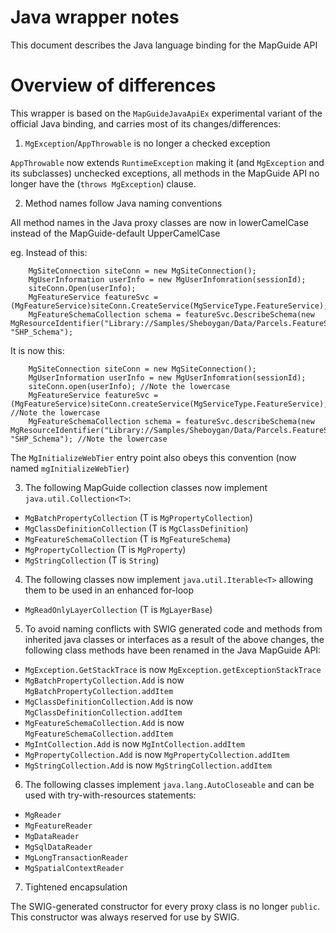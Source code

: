 # Java wrapper notes

This document describes the Java language binding for the MapGuide API

# Overview of differences

This wrapper is based on the `MapGuideJavaApiEx` experimental variant of the official Java binding, and carries most of its changes/differences:

1. `MgException`/`AppThrowable` is no longer a checked exception

`AppThrowable` now extends `RuntimeException` making it (and `MgException` and its subclasses) unchecked exceptions, all methods in the MapGuide API no longer have the (`throws MgException`) clause.

2. Method names follow Java naming conventions

All method names in the Java proxy classes are now in lowerCamelCase instead of the MapGuide-default UpperCamelCase

 eg. Instead of this:
```
    MgSiteConnection siteConn = new MgSiteConnection();
    MgUserInformation userInfo = new MgUserInfomration(sessionId);
    siteConn.Open(userInfo);
    MgFeatureService featureSvc = (MgFeatureService)siteConn.CreateService(MgServiceType.FeatureService);
    MgFeatureSchemaCollection schema = featureSvc.DescribeSchema(new MgResourceIdentifier("Library://Samples/Sheboygan/Data/Parcels.FeatureSource"), "SHP_Schema");
```
 It is now this:
```
    MgSiteConnection siteConn = new MgSiteConnection();
    MgUserInformation userInfo = new MgUserInfomration(sessionId);
    siteConn.open(userInfo); //Note the lowercase
    MgFeatureService featureSvc = (MgFeatureService)siteConn.createService(MgServiceType.FeatureService); //Note the lowercase
    MgFeatureSchemaCollection schema = featureSvc.describeSchema(new MgResourceIdentifier("Library://Samples/Sheboygan/Data/Parcels.FeatureSource"), "SHP_Schema"); //Note the lowercase
```

The `MgInitializeWebTier` entry point also obeys this convention (now named `mgInitializeWebTier`)

3. The following MapGuide collection classes now implement `java.util.Collection<T>`:

 - `MgBatchPropertyCollection` (T is `MgPropertyCollection`)
 - `MgClassDefinitionCollection` (T is `MgClassDefinition`)
 - `MgFeatureSchemaCollection` (T is `MgFeatureSchema`)
 - `MgPropertyCollection` (T is `MgProperty`)
 - `MgStringCollection` (T is `String`)
 
4. The following classes now implement `java.util.Iterable<T>` allowing them to be used in an enhanced for-loop

 - `MgReadOnlyLayerCollection` (T is `MgLayerBase`)

5. To avoid naming conflicts with SWIG generated code and methods from inherited java classes or interfaces as a result of the above changes, the following class methods have been renamed in the Java MapGuide API:

 - `MgException.GetStackTrace`        is now `MgException.getExceptionStackTrace`
 - `MgBatchPropertyCollection.Add`    is now `MgBatchPropertyCollection.addItem`
 - `MgClassDefinitionCollection.Add`  is now `MgClassDefinitionCollection.addItem`
 - `MgFeatureSchemaCollection.Add`    is now `MgFeatureSchemaCollection.addItem`
 - `MgIntCollection.Add`              is now `MgIntCollection.addItem`
 - `MgPropertyCollection.Add`         is now `MgPropertyCollection.addItem`
 - `MgStringCollection.Add`           is now `MgStringCollection.addItem`

6. The following classes implement `java.lang.AutoCloseable` and can be used with try-with-resources statements:

 - `MgReader`
 - `MgFeatureReader`
 - `MgDataReader`
 - `MgSqlDataReader`
 - `MgLongTransactionReader`
 - `MgSpatialContextReader`

7. Tightened encapsulation

The SWIG-generated constructor for every proxy class is no longer `public`. This constructor was always reserved for use by SWIG.
